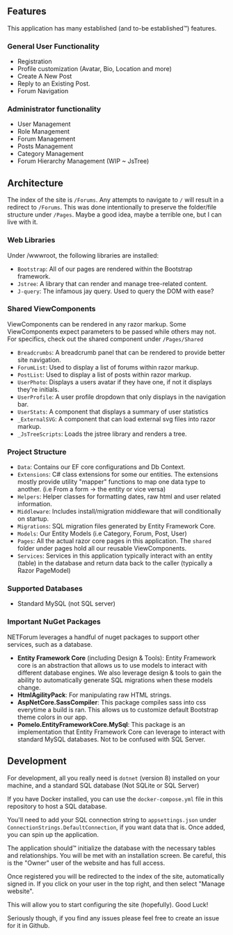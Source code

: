## Features
This application has many established (and to-be established™) features.

### General User Functionality
- Registration
- Profile customization (Avatar, Bio, Location and more)
- Create A New Post
- Reply to an Existing Post.
- Forum Navigation

### Administrator functionality
- User Management
- Role Management
- Forum Management
- Posts Management
- Category Management
- Forum Hierarchy Management (WIP ~ JsTree)

## Architecture
The index of the site is `/Forums`. Any attempts to navigate to `/` will result in a redirect to `/Forums`. This was done
intentionally to preserve the folder/file structure under `/Pages`. Maybe a good idea, maybe a terrible one, but I can
live with it. 

### Web Libraries
Under /wwwroot, the following libraries are installed:
- `Bootstrap`: All of our pages are rendered within the Bootstrap framework.
- `Jstree`: A library that can render and manage tree-related content.
- `J-query`: The infamous jay query. Used to query the DOM with ease?

### Shared ViewComponents
ViewComponents can be rendered in any razor markup. Some ViewComponents expect parameters to be passed while others may 
not. For specifics, check out the shared component under `/Pages/Shared`
- `Breadcrumbs`: A breadcrumb panel that can be rendered to provide better site navigation.
- `ForumList`: Used to display a list of forums within razor markup. 
- `PostList`: Used to display a list of posts within razor markup.
- `UserPhoto`: Displays a users avatar if they have one, if not it displays they're initials.
- `UserProfile`: A user profile dropdown that only displays in the navigation bar.
- `UserStats`: A component that displays a summary of user statistics
- `_ExternalSVG`: A component that can load external svg files into razor markup.
- `_JsTreeScripts`: Loads the jstree library and renders a tree.

### Project Structure
- `Data`: Contains our EF core configurations and Db Context. 
- `Extensions`: C# class extensions for some our entities. The extensions mostly provide utility "mapper" functions
to map one data type to another. (i.e From a form -> the entity or vice versa)
- `Helpers`: Helper classes for formatting dates, raw html and user related information.
- `Middleware`: Includes install/migration middleware that will conditionally
on startup.
- `Migrations`: SQL migration files generated by Entity Framework Core. 
- `Models`: Our Entity Models (i.e Category, Forum, Post, User)
- `Pages`: All the actual razor core pages in this application. The `shared` folder under pages hold all our reusable 
ViewComponents. 
- `Services`: Services in this application typically interact with an entity (table) in the database and return data
back to the caller (typically a Razor PageModel)

### Supported Databases
- Standard MySQL (not SQL server)

### Important NuGet Packages
NETForum leverages a handful of nuget packages to support other services, such as a database.
- **Entity Framework Core** (including Design & Tools): Entity Framework core is an abstraction that allows us to use models
to interact with different database engines. We also leverage design & tools to gain the ability to automatically
generate SQL migrations when these models change. 
- **HtmlAgilityPack**: For manipulating raw HTML strings.
- **AspNetCore.SassCompiler**: This package compiles sass into css everytime a build is ran. This allows us to customize
default Bootstrap theme colors in our app.
- **Pomelo.EntityFrameworkCore.MySql**: This package is an implementation that Entity Framework Core can leverage
to interact with standard MySQL databases. Not to be confused with SQL Server.

## Development
For development, all you really need is `dotnet` (version 8) installed on your machine, and a standard SQL database 
(Not SQLite or SQL Server) 

If you have Docker installed, you can use the `docker-compose.yml` file in this repository to host a SQL database. 

You'll need to add your SQL connection string to `appsettings.json` under `ConnectionStrings.DefaultConnection`, if you 
want data that is. Once added, you can spin up the application.

The application should™ initialize the database with the necessary tables and relationships. You will be met with an 
installation screen. Be careful, this is the "Owner" user of the website and has full access. 

Once registered you will be redirected to the index of the site, automatically signed in. If you click on your user in
the top right, and then select "Manage website".

This will allow you to start configuring the site (hopefully). Good Luck! 

Seriously though, if you find any issues please feel free to create an issue for it in Github. 


